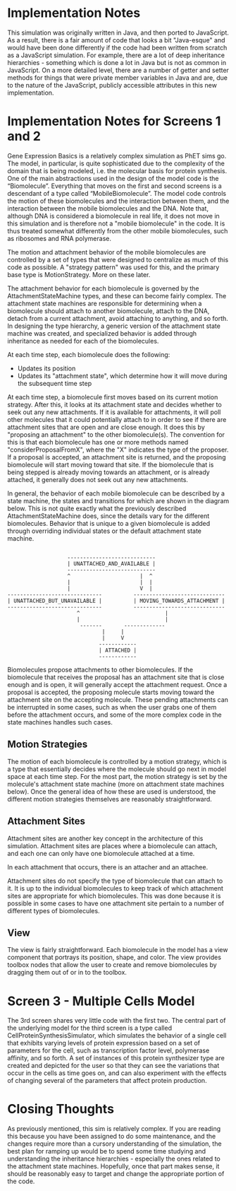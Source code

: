 Implementation Notes
====================

This simulation was originally written in Java, and then ported to JavaScript.  As a result, there is a fair amount of
code that looks a bit "Java-esque" and would have been done differently if the code had been written from scratch as a
JavaScript simulation.  For example, there are a lot of deep inheritance hierarchies - something which is done a lot in
Java but is not as common in JavaScript.  On a more detailed level, there are a number of getter and setter methods for
things that were private member variables in Java and are, due to the nature of the JavaScript, publicly accessible
attributes in this new implementation.

# Implementation Notes for Screens 1 and 2

Gene Expression Basics is a relatively complex simulation as PhET sims go.  The
model, in particular, is quite sophisticated due to the complexity of the domain that is
being modeled, i.e. the molecular basis for protein synthesis.  One of the
main abstractions used in the design of the model code is the “Biomolecule”.
Everything that moves on the first and second screens is a
descendant of a type called “MobileBiomolecule”.  The model code controls the
motion of these biomolecules and the interaction between them, and the
interaction between the mobile biomolecules and the DNA.  Note that, although
DNA is considered a biomolecule in real life, it does not move in this simulation
and is therefore not a "mobile biomolecule" in the code.  It is thus treated
somewhat differently from the other mobile biomolecules, such as ribosomes and
RNA polymerase.

The motion and attachment behavior of the mobile biomolecules are controlled by
a set of types that were designed to centralize as much of this code as
possible.  A "strategy pattern" was used for this, and the primary base type is
MotionStrategy.  More on these later.

The attachment behavior for each biomolecule is governed by the
AttachmentStateMachine types, and these can become fairly complex.  The
attachment state machines are responsible for determining when a biomolecule
should attach to another biomolecule, attach to the DNA, detach from a current
attachment, avoid attaching to anything, and so forth.  In designing the type
hierarchy, a generic version of the attachment state machine was created, and 
specialized behavior is added through inheritance as needed for each of the biomolecules.

At each time step, each biomolecule does the following:
- Updates its position
- Updates its "attachment state", which determine how it will move during the
  subsequent time step

At each time step, a biomolecule first moves based on its current motion
strategy.  After this, it looks at its attachment state and decides whether
to seek out any new attachments.  If it is available for attachments, it will
poll other molecules that it could potentially attach to in order to see if
there are attachment sites that are open and are close enough. It does this by
"proposing an attachment" to the other biomolecule(s).  The convention for this
is that each biomolecule has one or more methods named "considerProposalFromX",
where the "X" indicates the type of the proposer.  If a proposal is accepted, an
attachment site is returned, and the proposing biomolecule will start moving
toward that site.  If the biomolecule that is being stepped is already moving
towards an attachment, or is already attached, it generally does not seek out
any new attachments.

In general, the behavior of each mobile biomolecule can be described by a state
machine, the states and transitions for which are shown in the diagram below.
This is not quite exactly what the previously described AttachmentStateMachine
does, since the details vary for the different biomolecules.
Behavior that is unique to a given biomolecule is added through overriding
individual states or the default attachment state machine.

```

                   ----------------------------
                   | UNATTACHED_AND_AVAILABLE |
                   ----------------------------
                   ^                      |  ^
                   |                      |  |
                   |                      V  |
------------------------------          -----------------------------
| UNATTACHED_BUT_UNAVAILABLE |          | MOVING_TOWARDS_ATTACHMENT |
------------------------------          -----------------------------
                      ^                           |
                      |                           |
                       -------       -------------
                              |     |
                              |     V
                             ------------
                             | ATTACHED |
                             ------------
```

Biomolecules propose attachments to other biomolecules.  If the biomolecule
that receives the proposal has an attachment site that is close enough and is
open, it will generally accept the attachment request.  Once a proposal is
accepted, the proposing molecule starts moving toward the attachment site on
the accepting molecule.  These pending attachments can be interrupted in some
cases, such as when the user grabs one of them before the attachment occurs,
and some of the more complex code in the state machines handles such cases.

## Motion Strategies

The motion of each biomolecule is controlled by a motion strategy, which is a
type that essentially decides where the molecule should go next in model
space at each time step.  For the most part, the motion strategy is set by the
molecule's attachment state machine (more on attachment state machines below).
Once the general idea of how these are used is understood, the different motion
strategies themselves are reasonably straightforward.

## Attachment Sites

Attachment sites are another key concept in the architecture of this
simulation. Attachment sites are places where a biomolecule can attach, and
each one can only have one biomolecule attached at a time.

In each attachment that occurs, there is an attacher and an attachee.

Attachment sites do not specify the type of biomolecule that can attach to it.
It is up to the individual biomolecules to keep track of which attachment sites
are appropriate for which biomolecules.  This was done because it is possible
in some cases to have one attachment site pertain to a number of different
types of biomolecules.

## View

The view is fairly straightforward.  Each biomolecule in the model has a view
component that portrays its position, shape, and color.  The view provides
toolbox nodes that allow the user to create and remove biomolecules by
dragging them out of or in to the toolbox.

# Screen 3 - Multiple Cells Model

The 3rd screen shares very little code with the first two.  The central part of
the underlying model for the third screen is a type called
CellProteinSynthesisSimulator, which simulates the behavior of a single cell
that exhibits varying levels of protein expression based on a set of parameters
for the cell, such as transcription factor level, polymerase affinity, and so
forth.  A set of instances of this protein synthesizer type are created and
depicted for the user so that they can see the variations that occur in the
cells as time goes on, and can also experiment with the effects of changing
several of the parameters that affect protein production.

# Closing Thoughts

As previously mentioned, this sim is relatively complex.  If you are reading
this because you have been assigned to do some maintenance, and the changes
require more than a cursory understanding of the simulation, the best plan
for ramping up would be to spend some time studying and understanding the
inheritance hierarchies - especially the ones related to the attachment state
machines.  Hopefully, once that part makes sense, it should be reasonably
easy to target and change the appropriate portion of the code.